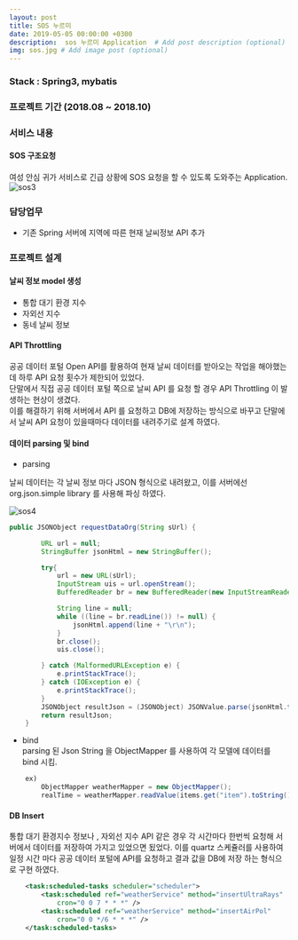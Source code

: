 ```yaml
---
layout: post
title: SOS 누르미
date: 2019-05-05 00:00:00 +0300
description:  sos 누르미 Application  # Add post description (optional)
img: sos.jpg # Add image post (optional)
---
```

### Stack : Spring3, mybatis
### 프로젝트 기간 (2018.08 ~ 2018.10)
### 서비스 내용
#### SOS 구조요청  
여성 안심 귀가 서비스로 긴급 상황에 SOS 요청을 할 수 있도록 도와주는 Application.  
![sos3]({{site.baseurl}}/assets/img/sos3.jpg)    
### 담당업무  
- 기존 Spring 서버에 지역에 따른 현재 날씨정보 API 추가  

### 프로젝트 설계    
#### 날씨 정보 model 생성
- 통합 대기 환경 지수
- 자외선 지수
- 동네 날씨 정보   

#### API Throttling
공공 데이터 포털 Open API를 활용하여 현재 날씨 데이터를 받아오는 작업을 해야했는데 하루 API 요청 횟수가 제한되어 있었다.  
단말에서 직접 공공 데이터 포털 쪽으로 날씨 API 를 요청 할 경우 API Throttling 이 발생하는 현상이 생겼다.  
이를 해결하기 위해 서버에서 API 를 요청하고 DB에 저장하는 방식으로 바꾸고 단말에서 날씨 API 요청이 있을때마다 데이터를 내려주기로 설계 하였다.



#### 데이터 parsing 및 bind
- parsing  

날씨 데이터는 각 날씨 정보 마다 JSON 형식으로 내려왔고, 이를 서버에선 org.json.simple library 를 사용해 파싱 하였다.    
   
![sos4]({{site.baseurl}}/assets/img/sos4.jpg)  

```java    
public JSONObject requestDataOrg(String sUrl) {

		URL url = null;
		StringBuffer jsonHtml = new StringBuffer();

		try{
			url = new URL(sUrl);
			InputStream uis = url.openStream();
			BufferedReader br = new BufferedReader(new InputStreamReader(uis, "UTF-8"));

			String line = null;
			while ((line = br.readLine()) != null) {
				jsonHtml.append(line + "\r\n");
			}
			br.close();
			uis.close();

		} catch (MalformedURLException e) {
			e.printStackTrace();
		} catch (IOException e) {
			e.printStackTrace();
		}
		JSONObject resultJson = (JSONObject) JSONValue.parse(jsonHtml.toString());
		return resultJson;
	}
```  

- bind  
parsing 된 Json String 을 ObjectMapper 를 사용하여 각 모델에 데이터를 bind 시킴.  

```java  
    ex) 
        ObjectMapper weatherMapper = new ObjectMapper();
        realTime = weatherMapper.readValue(items.get("item").toString(),new TypeReference<List<WeatherRealTime>>(){});
```


#### DB Insert
통합 대기 환경지수 정보나 , 자외선 지수 API 같은 경우 각 시간마다 한번씩 요청해 서버에서 데이터를 저장하여 가지고 있었으면 됬었다.
이를 quartz 스케쥴러를 사용하여 일정 시간 마다 공공 데이터 포털에 API를 요청하고 결과 값을 DB에 저장 하는 형식으로 구현 하였다.

```xml  
    <task:scheduled-tasks scheduler="scheduler">
		<task:scheduled ref="weatherService" method="insertUltraRays"
			cron="0 0 7 * * *" />
		<task:scheduled ref="weatherService" method="insertAirPol"
			cron="0 0 */6 * * *" />
	</task:scheduled-tasks>
```  


 

